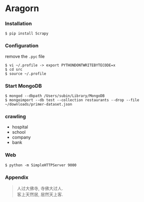 # Aragorn

### Installation

```
$ pip install Scrapy
```

### Configuration

remove the `.pyc` file

```
$ vi ~/.profile -> export PYTHONDONTWRITEBYTECODE=x
$ cd src
$ source ~/.profile
```
### Start MongoDB

	$ mongod --dbpath /Users/subin/Library/MongoDB
	$ mongoimport --db test --collection restaurants --drop --file ~/downloads/primer-dataset.json

### crawling

* hospital
* school
* company
* bank

### Web

	$ python -m SimpleHTTPServer 9000

### Appendix

> 人过大佛寺, 寺佛大过人.  
> 客上天然居, 居然天上客.  
